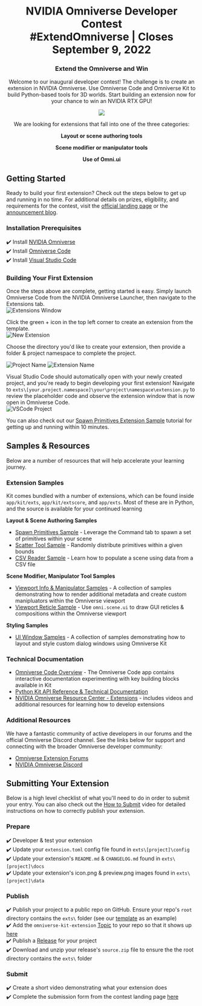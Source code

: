 <!-- markdownlint-disable -->
<h1 align="center">
    NVIDIA Omniverse Developer Contest
    <br>
    #ExtendOmniverse | Closes September 9, 2022
</h1>
<h3 align="center">
    Extend the Omniverse and Win
</h3>
<p align="center">Welcome to our inaugural developer contest! The challenge is to create an extension in NVIDIA Omniverse. Use Omniverse Code and Omniverse Kit to build Python-based tools for 3D worlds. Start building an extension now for your chance to win an NVIDIA RTX GPU!
</p>

<p align="center">
     <a href="https://www.nvidia.com/extend-omniverse-contest/"><img src="images/ov-dev-contest-1920x1080.jpg"></a>
</p>

<p align="center">
We are looking for extensions that fall into one of the three categories:
</p>

<p align="center">
<strong>
Layout or scene authoring tools
    </strong>
</p>
<p align="center">
<strong>
Scene modifier or manipulator tools
    </strong>
</p>
<p align="center">
    <strong>
Use of Omni.ui
    </strong>
</p>

## Getting Started    
Ready to build your first extension? Check out the steps below to get up and running in no time. For additional details on prizes, eligibility, and requirements for the contest, visit the [official landing page](https://www.nvidia.com/en-us/omniverse/apps/code/developer-contest/) or the [announcement blog](https://developer.nvidia.com/blog/build-tools-for-the-3d-world-with-the-extend-the-omniverse-contest/). 

### Installation Prerequisites  
:heavy_check_mark: Install [NVIDIA Omniverse](https://www.nvidia.com/en-us/omniverse/download/)  
:heavy_check_mark: Install [Omniverse Code](https://developer.nvidia.com/nvidia-omniverse-platform/code-app)  
:heavy_check_mark: Install [Visual Studio Code](https://code.visualstudio.com/download)  

### Building Your First Extension  
Once the steps above are complete, getting started is easy. Simply launch Omniverse Code from the NVIDIA Omniverse Launcher, then navigate to the Extensions tab.  
![Extensions Window](images/extensions-window.jpg)

Click the green + icon in the top left corner to create an extension from the template.  
![New Extension](images/new-extension.jpg)

Choose the directory you'd like to create your extension, then provide a folder & project namespace to complete the project.  

![Project Name](images/project-name.jpg)
![Extension Name](images/extension-name.jpg)

Visual Studio Code should automatically open with your newly created project, and you're ready to begin developing your first extension! Navigate to `exts\[your.project.namespace]\your\project\namespace\extension.py` to review the placeholder code and observe the extension window that is now open in Omniverse Code.  
![VSCode Project](images/vscode-project.png)

You can also check out our [Spawn Primitives Extension Sample](https://github.com/NVIDIA-Omniverse/kit-extension-sample-spawn-prims) tutorial for getting up and running within 10 minutes.  

## Samples & Resources  
Below are a number of resources that will help accelerate your learning journey.

### Extension Samples  
Kit comes bundled with a number of extensions, which can be found inside `app/kit/exts`, `app/kit/extscore`, and `app/exts`. Most of these are in Python, and the source is available for your continued learning

**Layout & Scene Authoring Samples**  
* [Spawn Primitives Sample](https://github.com/NVIDIA-Omniverse/kit-extension-sample-spawn-prims) - Leverage the Command tab to spawn a set of primitives within your scene
* [Scatter Tool Sample](https://github.com/NVIDIA-Omniverse/kit-extension-sample-scatter) - Randomly distribute primitives within a given bounds
* [CSV Reader Sample](https://github.com/NVIDIA-Omniverse/kit-extension-sample-csv-reader) - Learn how to populate a scene using data from a CSV file
 
**Scene Modifier, Manipulator Tool Samples**  
* [Viewport Info & Manipulator Samples](https://github.com/NVIDIA-Omniverse/kit-extension-sample-ui-scene) - A collection of samples demonstrating how to render additional metadata and create custom manipluators within the Omniverse viewport
* [Viewport Reticle Sample](https://github.com/NVIDIA-Omniverse/kit-extension-sample-reticle) - Use `omni.scene.ui` to draw GUI reticles & compositions within the Omniverse viewport

**Styling Samples**  
* [UI Window Samples](https://github.com/NVIDIA-Omniverse/kit-extension-sample-ui-window) - A collection of samples demonstrating how to layout and style custom dialog windows using Omniverse Kit

### Technical Documentation  
* [Omniverse Code Overview](https://www.youtube.com/watch?v=j1Pwi1KRkhk) - The Omniverse Code app contains interactive documentation experimenting with key building blocks available in Kit
* [Python Kit API Reference & Technical Documentation](https://docs.omniverse.nvidia.com/py/kit/index.html)
* [NVIDIA Omniverse Resource Center - Extensions](https://developer.nvidia.com/nvidia-omniverse-developer-resource-center#extensions) - includes videos and additional resources for learning how to develop extensions

### Additional Resources  
We have a fantastic community of active developers in our forums and the official Omniverse Discord channel. See the links below for support and connecting with the broader Omniverse developer community:
* [Omniverse Extension Forums](https://forums.developer.nvidia.com/c/omniverse/extension/399)
* [NVIDIA Omniverse Discord](https://forums.developer.nvidia.com/t/omniverse-discord-server-is-live/178422)

## Submitting Your Extension  
Below is a high level checklist of what you'll need to do in order to submit your entry. You can also check out the [How to Submit](https://www.youtube.com/watch?v=z8khQyHT_44) video for detailed instructions on how to correctly publish your extension.
 
### Prepare    
:heavy_check_mark: Developer & test your extension  
:heavy_check_mark: Update your `extension.toml` config file found in `exts\[project]\config`  
:heavy_check_mark: Update your extension's `README.md` & `CHANGELOG.md` found in `exts\[project]\docs`  
:heavy_check_mark: Update your extension's icon.png & preview.png images found in `exts\[project]\data`  
### Publish  
:heavy_check_mark: Publish your project to a public repo on GitHub. Ensure your repo's `root` directory contains the `exts\` folder (see our [template](https://github.com/NVIDIA-Omniverse/kit-extension-template) as an example)  
:heavy_check_mark: Add the `omniverse-kit-extension` [Topic](https://docs.github.com/en/repositories/managing-your-repositorys-settings-and-features/customizing-your-repository/classifying-your-repository-with-topics) to your repo so that it shows up [here](https://github.com/topics/omniverse-kit-extension)  
:heavy_check_mark: Publish a [Release](https://docs.github.com/en/repositories/releasing-projects-on-github/managing-releases-in-a-repository) for your project    
:heavy_check_mark: Download and unzip your release's `source.zip` file to ensure the the root directory contains the `exts\` folder
### Submit  
:heavy_check_mark: Create a short video demonstrating what your extension does  
:heavy_check_mark: Complete the submission form from the contest landing page [here](https://www.nvidia.com/en-us/omniverse/apps/code/developer-contest/)


